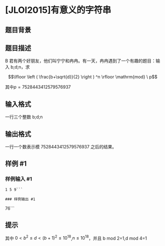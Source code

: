 # [JLOI2015]有意义的字符串

## 题目背景



## 题目描述

B 君有两个好朋友，他们叫宁宁和冉冉。有一天，冉冉遇到了一个有趣的题目：输入 b;d;n，求

$$\lfloor \left ( \frac{b+\sqrt{d}}{2} \right ) ^n \rfloor \mathrm{mod} \ p$$

其中$p=7528443412579576937$


## 输入格式

一行三个整数 b;d;n


## 输出格式

一行一个数表示模 7528443412579576937 之后的结果。


## 样例 #1

### 样例输入 #1
```
1 5 9```

### 样例输出 #1

```
76```

## 提示

其中 $0<b^2 \le d<(b+1)^2 \le 10^{18}$,$n \le 10^{18}$，并且 b mod 2=1,d mod 4=1


